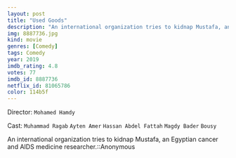```yaml
---
layout: post
title: "Used Goods"
description: "An international organization tries to kidnap Mustafa, an Egyptian cancer and AIDS medicine researcher.::Anonymous.."
img: 8887736.jpg
kind: movie
genres: [Comedy]
tags: Comedy 
year: 2019
imdb_rating: 4.8
votes: 77
imdb_id: 8887736
netflix_id: 81065786
color: 114b5f
---
```

Director: `Mohamed Hamdy`  

Cast: `Muhammad Ragab` `Ayten Amer` `Hassan Abdel Fattah` `Magdy Bader` `Bousy` 

An international organization tries to kidnap Mustafa, an Egyptian cancer and AIDS medicine researcher.::Anonymous